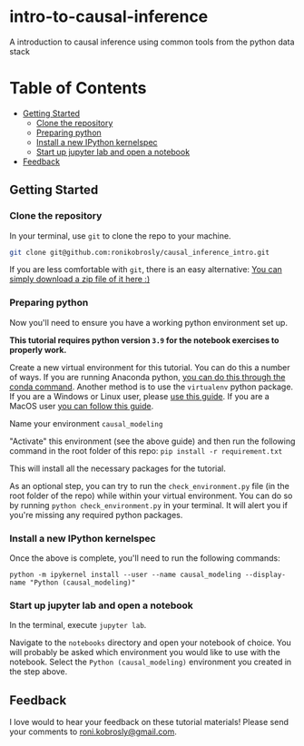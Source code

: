 # intro-to-causal-inference

A introduction to causal inference using common tools from the python data stack


# Table of Contents

- [Getting Started](#getting-started)
  - [Clone the repository](#clone-the-repository)
  - [Preparing python](#preparing-python)
  - [Install a new IPython kernelspec](#install-a-new-ipython-kernelspec)
  - [Start up jupyter lab and open a notebook](#start-up-jupyter-lab-and-open-a-notebook)
- [Feedback](#feedback)


## Getting Started


### Clone the repository

In your terminal, use `git` to clone the repo to your machine.

```bash
git clone git@github.com:ronikobrosly/causal_inference_intro.git
```

If you are less comfortable with `git`, there is an easy alternative: [You can simply download a zip file of it here :)](https://github.com/ronikobrosly/pydata_nyc_2022/archive/refs/heads/main.zip)


### Preparing python

Now you'll need to ensure you have a working python environment set up.

**This tutorial requires python version `3.9` for the notebook exercises to properly work.**

Create a new virtual environment for this tutorial. You can do this a number of ways. If you are running Anaconda python, [you can do this through the conda command](https://docs.conda.io/projects/conda/en/4.6.0/_downloads/52a95608c49671267e40c689e0bc00ca/conda-cheatsheet.pdf). Another method is to use the `virtualenv` python package. If you are a Windows or Linux user, please [use this guide](https://www.geeksforgeeks.org/creating-python-virtual-environment-windows-linux/). If you are a MacOS user [you can follow this guide](https://sourabhbajaj.com/mac-setup/Python/virtualenv.html).

Name your environment `causal_modeling`

"Activate" this environment (see the above guide) and then run the following command in the root folder of this repo:
`pip install -r requirement.txt`

This will install all the necessary packages for the tutorial.

As an optional step, you can try to run the `check_environment.py` file (in the root folder of the repo)
while within your virtual environment. You can do so by running `python check_environment.py` in your terminal. It will alert you if you're missing any required python packages.


### Install a new IPython kernelspec

Once the above is complete, you'll need to run the following commands:

`python -m ipykernel install --user --name causal_modeling --display-name "Python (causal_modeling)"`


### Start up jupyter lab and open a notebook

In the terminal, execute `jupyter lab`.

Navigate to the `notebooks` directory and open your notebook of choice. You will probably be asked which environment you would like to use with the notebook. Select the `Python (causal_modeling)` environment you created in the step above.


## Feedback

I love would to hear your feedback on these tutorial materials!
Please send your comments to <roni.kobrosly@gmail.com>.
